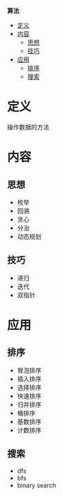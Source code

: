 **算法**
- [定义](#定义)
- [内容](#内容)
  - [思想](#思想)
  - [技巧](#技巧)
- [应用](#应用)
  - [排序](#排序)
  - [搜索](#搜索)
 
# 定义 #
操作数据的方法

# 内容 #
## 思想 ##
  - 枚举
  - 回溯
  - 贪心
  - 分治
  - 动态规划

## 技巧 ##
  - 递归
  - 迭代
  - 双指针

# 应用 #
## 排序 ##
  - 冒泡排序
  - 插入排序
  - 选择排序
  - 快速排序
  - 归并排序
  - 桶排序
  - 基数排序
  - 计数排序

## 搜索 ##
  - dfs
  - bfs
  - binary search



